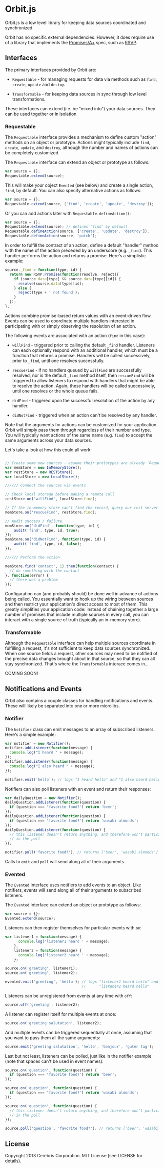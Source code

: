 # Orbit.js

Orbit.js is a low level library for keeping data sources coordinated and
synchronized.

Orbit has no specific external dependencies. However, it does require use of
a library that implements the
[Promises/A+](http://promises-aplus.github.io/promises-spec/) spec,
such as [RSVP](https://github.com/tildeio/rsvp.js).

## Interfaces

The primary interfaces provided by Orbit are:

* `Requestable` - for managing requests for data via methods such as `find`,
`create`, `update` and `destoy`.

* `Transformable` - for keeping data sources in sync through low level
transformations.

These interfaces can extend (i.e. be "mixed into") your data sources. They can
be used together or in isolation.

### Requestable

The `Requestable` interface provides a mechanism to define custom "action"
methods on an object or prototype. Actions might typically include `find`,
`create`, `update`, and `destroy`, although the number and names of actions
can be completely customized.

The `Requestable` interface can extend an object or prototype as follows:

```javascript
var source = {};
Requestable.extend(source);
```

This will make your object `Evented` (see below) and create a single action,
`find`, by default. You can also specify alternative actions as follows:

```javascript
var source = {};
Requestable.extend(source, ['find', 'create', 'update', 'destroy']);
```

Or you can add actions later with `Requestable.defineAction()`:

```javascript
var source = {};
Requestable.extend(source); // defines 'find' by default
Requestable.defineAction(source, ['create', 'update', 'destroy']);
Requestable.defineAction(source, 'patch');
```

In order to fulfill the contract of an action, define a
default "handler" method with the name of the action preceded by an underscore
(e.g. `_find`). This handler performs the action and returns a
promise. Here's a simplistic example:

```javascript
source._find = function(type, id) {
  return new RSVP.Promise(function(resolve, reject){
    if (source.data[type] && source.data[type][id]) {
      resolve(source.data[type][id];
    } else {
      reject(type + ' not found');
    }
  });
};
```

Actions combine promise-based return values with an event-driven flow.
Events can be used to coordinate multiple handlers interested in participating
with or simply observing the resolution of an action.

The following events are associated with an action (`find` in this case):

* `willFind` - triggered prior to calling the default `_find` handler.
Listeners can each optionally respond with an additional handler,
which must be a function that returns a promise. Handlers will be
called successively, prior to `_find`, until one resolves successfully.

* `rescueFind` -  if no handlers queued by `willFind` are successfully
resolved, nor is the default `_find` method itself, then `rescueFind` will be
triggered to allow listeners to respond with handlers that might be able to
resolve the action. Again, these handlers will be called successively,
until one resolves or the whole queue fails.

* `didFind` - triggered upon the successful resolution of the action by any
handler.

* `didNotFind` - triggered when an action can't be resolved by any handler.

Note that the arguments for actions can be customized for your application.
Orbit will simply pass them through regardless of their number and type. You
will typically want actions of the same name (e.g. `find`) to accept the same
arguments across your data sources.

Let's take a look at how this could all work:

```javascript

// Create some new sources - assume their prototypes are already `Requestable`
var memStore = new InMemoryStore();
var restStore = new RESTStore();
var localStore = new LocalStore();

////// Connect the sources via events

// Check local storage before making a remote call
restStore.on('willFind', localStore.find);

// If the in-memory store can't find the record, query our rest server
memStore.on('rescueFind', restStore.find);

// Audit success / failure
memStore.on('didFind', function(type, id) {
    audit('find', type, id, true);
});
memStore.on('didNotFind', function(type, id) {
    audit('find', type, id, false);
});

////// Perform the action

memStore.find('contact', 1).then(function(contact) {
  // do something with the contact
}, function(error) {
  // there was a problem
});
```

Configuration can (and probably should) be done well in advance of actions
being called. You essentially want to hook up the wiring between sources and
then restrict your application's direct access to most of them. This greatly
simplifies your application code: instead of chaining together a large number
of promises that include multiple sources in every call,
you can interact with a single source of truth (typically an in-memory store).

### Transformable

Although the `Requestable` interface can help multiple sources coordinate in
fulfilling a request, it's not sufficient to keep data sources synchronized.
When one source fields a request, other sources may need to be notified of
the precise data changes brought about in that source,
so that they can all stay synchronized. That's where the `Transformable`
interace comes in...

COMING SOON!

## Notifications and Events

Orbit also contains a couple classes for handling notifications and events.
These will likely be separated into one or more microlibs.

### Notifier

The `Notifier` class can emit messages to an array of subscribed listeners.
Here's a simple example:

```javascript
var notifier = new Notifier();
notifier.addListener(function(message) {
  console.log("I heard " + message);
});
notifier.addListener(function(message) {
  console.log("I also heard " + message);
});

notifier.emit('hello'); // logs "I heard hello" and "I also heard hello"
```

Notifiers can also poll listeners with an event and return their responses:

```javascript
var dailyQuestion = new Notifier();
dailyQuestion.addListener(function(question) {
  if (question === 'favorite food?') return 'beer';
});
dailyQuestion.addListener(function(question) {
  if (question === 'favorite food?') return 'wasabi almonds';
});
dailyQuestion.addListener(function(question) {
  // this listener doesn't return anything, and therefore won't participate
  // in the poll
});

notifier.poll('favorite food?'); // returns ['beer', 'wasabi almonds']
```

Calls to `emit` and `poll` will send along all of their arguments.

### Evented

The `Evented` interface uses notifiers to add events to an object. Like
notifiers, events will send along all of their arguments to subscribed
listeners.

The `Evented` interface can extend an object or prototype as follows:

```javascript
var source = {};
Evented.extend(source);
```

Listeners can then register themselves for particular events with `on`:

```javascript
var listener1 = function(message) {
      console.log('listener1 heard ' + message);
    },
    listener2 = function(message) {
      console.log('listener2 heard ' + message);
    };

source.on('greeting', listener1);
source.on('greeting', listener2);

evented.emit('greeting', 'hello'); // logs "listener1 heard hello" and
                                   //      "listener2 heard hello"
```

Listeners can be unregistered from events at any time with `off`:

```javascript
source.off('greeting', listener2);
```

A listener can register itself for multiple events at once:

```javascript
source.on('greeting salutation', listener2);
```

And multiple events can be triggered sequentially at once,
assuming that you want to pass them all the same arguments:

```javascript
source.emit('greeting salutation', 'hello', 'bonjour', 'guten tag');
```

Last but not least, listeners can be polled, just like in the notifier example
(note that spaces can't be used in event names):

```javascript
source.on('question', function(question) {
  if (question === 'favorite food?') return 'beer';
});

source.on('question', function(question) {
  if (question === 'favorite food?') return 'wasabi almonds';
});

source.on('question', function(question) {
  // this listener doesn't return anything, and therefore won't participate
  // in the poll
});

source.poll('question', 'favorite food?'); // returns ['beer', 'wasabi almonds']
```

## License

Copyright 2013 Cerebris Corporation. MIT License (see LICENSE for details).
